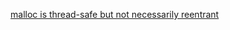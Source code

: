 [malloc is thread-safe but not necessarily reentrant](https://stackoverflow.com/questions/16851948/posix-extended-definition-of-reentrancy-covering-thread-safety)
